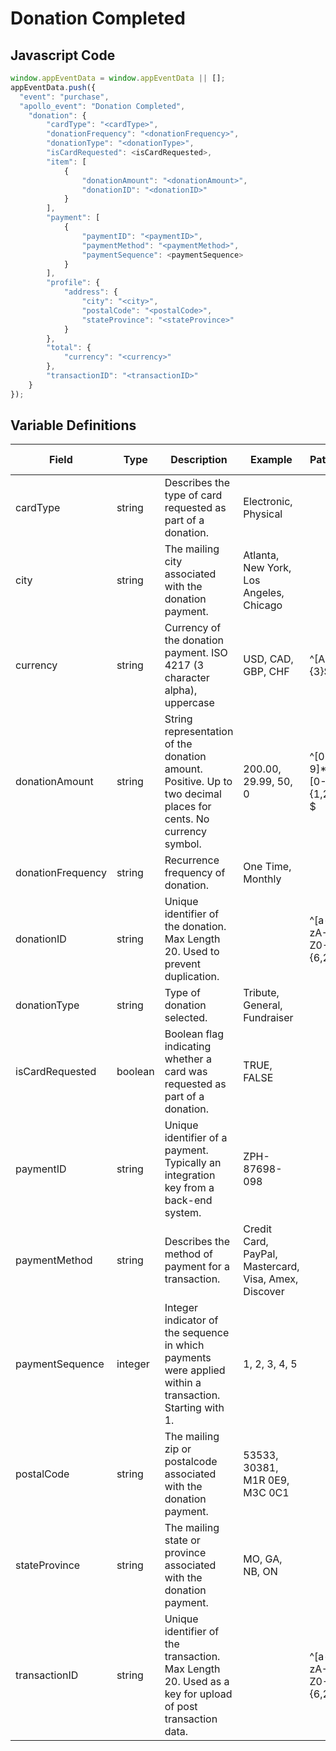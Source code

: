 # Donation Completed

### 

## Javascript Code
```js
window.appEventData = window.appEventData || [];
appEventData.push({
  "event": "purchase",
  "apollo_event": "Donation Completed",
    "donation": {
        "cardType": "<cardType>",
        "donationFrequency": "<donationFrequency>",
        "donationType": "<donationType>",
        "isCardRequested": <isCardRequested>,
        "item": [
            {
                "donationAmount": "<donationAmount>",
                "donationID": "<donationID>"
            }
        ],
        "payment": [
            {
                "paymentID": "<paymentID>",
                "paymentMethod": "<paymentMethod>",
                "paymentSequence": <paymentSequence>
            }
        ],
        "profile": {
            "address": {
                "city": "<city>",
                "postalCode": "<postalCode>",
                "stateProvince": "<stateProvince>"
            }
        },
        "total": {
            "currency": "<currency>"
        },
        "transactionID": "<transactionID>"
    }
});
```

## Variable Definitions

|Field|Type|Description|Example|Pattern|Min Length|Max Length|Minimum|Maximum|Multiple Of|
| --- | --- | --- | --- | --- | --- | --- | --- | --- | --- |
|cardType|string|Describes the type of card requested as part of a donation.|Electronic, Physical|||||||
|city|string|The mailing city associated with the donation payment. |Atlanta, New York, Los Angeles, Chicago|||||||
|currency|string|Currency of the donation payment. ISO 4217 \(3 character alpha\), uppercase |USD, CAD, GBP, CHF|^[A-Z]{3}$|3|3||||
|donationAmount|string|String representation of the donation amount. Positive. Up to two decimal places for cents. No currency symbol.|200.00, 29.99, 50, 0|^[0-9]*(\.[0-9]{1,2})?$||||||
|donationFrequency|string|Recurrence frequency of donation. |One Time, Monthly|||||||
|donationID|string|Unique identifier of the donation. Max Length 20. Used to prevent duplication.||^[a-zA-Z0-9]{6,20}$|6|20||||
|donationType|string|Type of donation selected. |Tribute, General, Fundraiser|||||||
|isCardRequested|boolean|Boolean flag indicating whether a card was requested as part of a donation.|TRUE, FALSE|||||||
|paymentID|string|Unique identifier of a payment.  Typically an integration key from a back-end system.|ZPH-87698-098|||||||
|paymentMethod|string|Describes the method of payment for a transaction. |Credit Card, PayPal, Mastercard, Visa, Amex, Discover|||||||
|paymentSequence|integer|Integer indicator of the sequence in which payments were applied within a transaction.  Starting with 1.|1, 2, 3, 4, 5||||1|||
|postalCode|string|The mailing zip or postalcode associated with the donation payment. |53533, 30381, M1R 0E9, M3C 0C1|||||||
|stateProvince|string|The mailing state or province associated with the donation payment. |MO, GA, NB, ON|||||||
|transactionID|string|Unique identifier of the transaction. Max Length 20. Used as a key for upload of post transaction data. ||^[a-zA-Z0-9]{6,20}$|6|20||||




